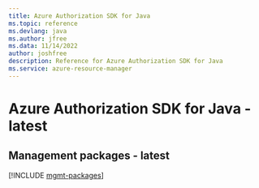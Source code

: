 ```yaml
---
title: Azure Authorization SDK for Java
ms.topic: reference
ms.devlang: java
ms.author: jfree
ms.data: 11/14/2022
author: joshfree
description: Reference for Azure Authorization SDK for Java
ms.service: azure-resource-manager
---
```

# Azure Authorization SDK for Java - latest

## Management packages - latest
[!INCLUDE [mgmt-packages](authorization-mgmt-index.md)]